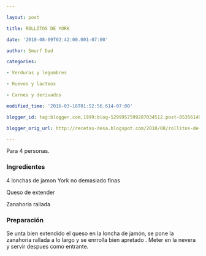```yaml
---

layout: post

title: ROLLITOS DE YORK

date: '2010-08-09T02:42:00.001-07:00'

author: Smurf Dad

categories:

- Verduras y legumbres

- Huevos y lacteos

- Carnes y derivados

modified_time: '2016-03-16T01:52:56.614-07:00'

blogger_id: tag:blogger.com,1999:blog-5299957599287034512.post-8535614916007165170

blogger_orig_url: http://recetas-desa.blogspot.com/2010/08/rollitos-de-york.html

---
```


Para 4 personas.

<h3>Ingredientes</h3>

4 lonchas de jamon York no demasiado finas

Queso de extender

Zanahoria rallada

<h3>Preparación</h3>

Se unta bien extendido el queso en la loncha de jamón, se pone la zanahoria rallada a lo largo y se enrrolla bien apretado . Meter en la nevera y servir despues como entrante.